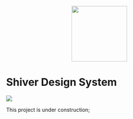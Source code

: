 <p align="center">
  <img width="150" height="150" src="https://svgshare.com/i/NVw.svg">
</p>

# Shiver Design System

<img src="https://img.shields.io/static/v1.svg?style=flat-square&label=License&message=MIT&logoColor=eceff4&logo=github&colorA=4c566a&colorB=88c0d0"/>

This project is under construction;
